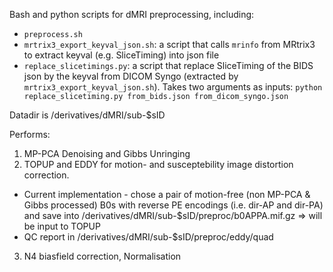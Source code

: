 Bash and python scripts for dMRI preprocessing, including:

 - `preprocess.sh`
 - `mrtrix3_export_keyval_json.sh`: a script that calls `mrinfo` from MRtrix3 to extract keyval (e.g. SliceTiming) into json file
 - `replace_slicetimings.py`: a script that replace SliceTiming of the BIDS json by the keyval from DICOM Syngo (extracted by `mrtrix3_export_keyval_json.sh`). Takes two arguments as inputs:
`python replace_slicetiming.py from_bids.json from_dicom_syngo.json` 


Datadir is /derivatives/dMRI/sub-$sID

Performs:
1. MP-PCA Denoising and Gibbs Unringing 
2. TOPUP and EDDY for motion- and susceptebility image distortion correction. 
- Current implementation - chose a pair of motion-free (non MP-PCA & Gibbs processed) B0s with reverse PE encodings (i.e. dir-AP and dir-PA) and save into /derivatives/dMRI/sub-$sID/preproc/b0APPA.mif.gz => will be input to TOPUP
- QC report in /derivatives/dMRI/sub-$sID/preproc/eddy/quad
3. N4 biasfield correction, Normalisation
